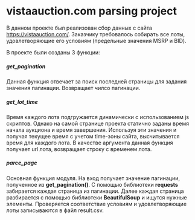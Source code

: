 # vistaauction.com parsing project

В данном проекте был реализован сбор данных с сайта https://vistaauction.com/. Заказчику требовалось собирать все лоты, удовлетворяющие его условиям (предельные значения MSRP и BID).

В проекте были созданы 3 функции:
##### get_pagination
Данная функция отвечает за поиск последней страницы для задания значения пагинации. Возвращает чилсо пагинации.

##### get_lot_time
Время каждого лота подгружается динамически с использованием js скриптов. Однако на самой странице проекта статично заданы время начала аукциона и время завершения. Используя эти значения и получая текущее время с учетом time-зоны сайта, высчитывается время для каждого лота. 
В качестве аргумента данная функция получает url лота, возвращает строку с временем лота.

##### parce_page
Основная функция модуля. На вход получает значение пагинации, полученное из **get_pagination()**.
С помощью библиотеки **requests** забирается каждая страница из пагинации. Далее каждая страница разбирается с помощью библиотеки **BeautifulSoup** и ищутся нужные элементы. Проверяется соответствие условиям и удовлетворяющие лоты записываются в файл result.csv.
